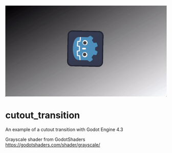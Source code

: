 ![Video](./tutorial/video.gif)

# cutout_transition
An example of a cutout transition with Godot Engine 4.3

Grayscale shader from GodotShaders
https://godotshaders.com/shader/grayscale/
